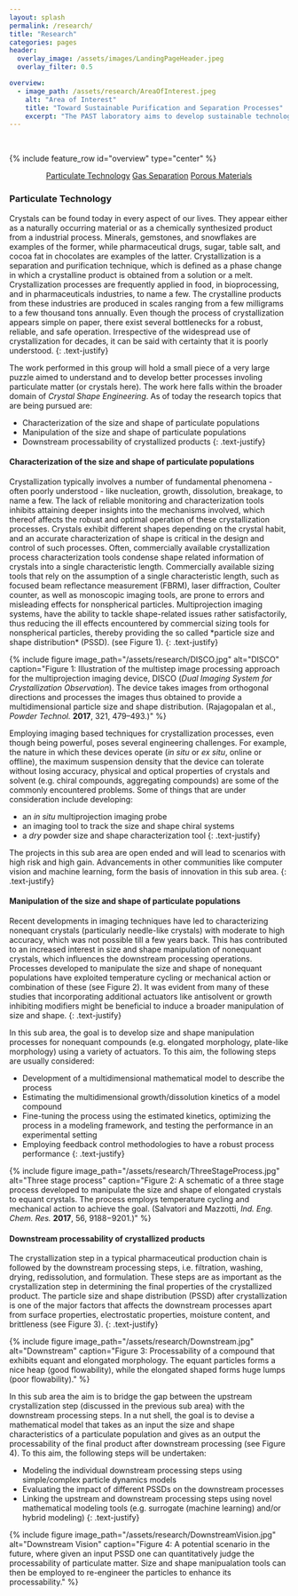 ```yaml
---
layout: splash
permalink: /research/
title: "Research"
categories: pages
header:
  overlay_image: /assets/images/LandingPageHeader.jpeg
  overlay_filter: 0.5

overview:
  - image_path: /assets/research/AreaOfInterest.jpeg
    alt: "Area of Interest"
    title: "Toward Sustainable Purification and Separation Processes"
    excerpt: "The PAST laboratory aims to develop sustainable technologies for challenging purification and separation problems. To achieve this the research activities span all the way from understanding fundamentals to developing processes. *Particulate Technology*, *Gas Separation*, and *Porous Materials* are the three focus areas of the laboratory. <br />"
---
```


<br />

{% include feature_row id="overview" type="center" %}

<p align="center"><a href="#ParTech" class="btn btn--primary">Particulate Technology</a> <a href="#" class="btn btn--primary">Gas Separation</a> <a href="#" class="btn btn--primary">Porous Materials</a></p>

<h3 id="ParTech">Particulate Technology</h3>
Crystals can be found today in every aspect of our lives. They appear either as a naturally occurring material or as a chemically synthesized product from a industrial process. Minerals, gemstones, and snowflakes are examples of the former, while pharmaceutical drugs, sugar, table salt, and cocoa fat in chocolates are examples of the latter. Crystallization is a separation and purification technique, which is defined as a phase change in which a crystalline product is obtained from a solution or a melt. Crystallization processes are frequently applied in food, in bioprocessing, and in pharmaceuticals industries, to name a few. The crystalline products from these industries are produced in scales ranging from a few milligrams to a few thousand tons annually. Even though the process of crystallization appears simple on paper, there exist several bottlenecks for a robust, reliable, and safe operation. Irrespective of the widespread use of crystallization for decades, it can be said with certainty that it is poorly understood. 
{: .text-justify}

The work performed in this group will hold a small piece of a very large puzzle aimed to understand and to develop better processes involing particulate matter (or crystals here). The work here falls within the broader domain of *Crystal Shape Engineering*. As of today the research topics that are being pursued are:
* Characterization of the size and shape of particulate populations
* Manipulation of the size and shape of particulate populations
* Downstream processability of crystallized products
{: .text-justify}

<h4>Characterization of the size and shape of particulate populations</h4>
Crystallization typically involves a number of fundamental phenomena - often poorly understood - like nucleation, growth, dissolution, breakage, to name a few. The lack of reliable monitoring and characterization tools inhibits attaining deeper insights into the mechanisms involved, which thereof affects the robust and optimal operation of these crystallization processes. Crystals exhibit different shapes depending on the crystal habit, and an accurate characterization of shape is critical in the design and control of such processes. Often, commercially available crystallization process characterization tools condense shape related information of crystals into a single characteristic length. Commercially available sizing tools that rely on the assumption of a single characteristic length, such as focused beam reflectance measurement (FBRM), laser diffraction, Coulter counter, as well as monoscopic imaging tools, are prone to errors and misleading effects for nonspherical particles. Multiprojection imaging systems, have the ability to tackle shape-related issues rather satisfactorily, thus reducing the ill effects encountered by commercial sizing tools for nonspherical particles, thereby providing the so called *particle size and shape distribution* (PSSD). (see Figure 1).
{: .text-justify}

{% include figure image_path="/assets/research/DISCO.jpg" alt="DISCO" caption="Figure 1: Illustration of the multistep image processing approach for the multiprojection imaging device, DISCO (*Dual Imaging System for Crystallization Observation*). The device takes images from orthogonal directions and processes the images thus obtained to provide a multidimensional particle size and shape distribution. (Rajagopalan et al., *Powder Technol.* **2017**, 321, 479–493.)" %}

Employing imaging based techniques for crystallization processes, even though being powerful, poses several engineering challenges. For example, the nature in which these devices operate (*in situ* or *ex situ*, online or offline), the maximum suspension density that the device can tolerate without losing accuracy, physical and optical properties of crystals and solvent (e.g. chiral compounds, aggregating compounds) are some of the commonly encountered problems. Some of things that are under consideration include developing:
* an *in situ* multiprojection imaging probe
* an imaging tool to track the size and shape chiral systems
* a *dry* powder size and shape characterization tool
{: .text-justify}

The projects in this sub area are open ended and will lead to scenarios with high risk and high gain. Advancements in other communities like computer vision and machine learning, form the basis of innovation in this sub area.
{: .text-justify}

<h4>Manipulation of the size and shape of particulate populations</h4>
Recent developments in imaging techniques have led to characterizing nonequant crystals (particularly needle-like crystals) with moderate to high accuracy, which was not possible till a few years back. This has contributed to an increased interest in size and shape manipulation of nonequant crystals, which influences the downstream processing operations. Processes developed to manipulate the size and shape of nonequant populations have exploited temperature cycling or mechanical action or combination of these (see Figure 2). It was evident from many of these studies that incorporating additional actuators like antisolvent or growth inhibiting modifiers might be beneficial to induce a broader manipulation of size and shape.
{: .text-justify}

In this sub area, the goal is to develop size and shape manipulation processes for nonequant compounds (e.g. elongated morphology, plate-like morphology) using a variety of actuators. To this aim, the following steps are usually considered:
* Development of a multidimensional mathematical model to describe the process
* Estimating the multidimensional growth/dissolution kinetics of a model compound
* Fine-tuning the process using the estimated kinetics, optimizing the process in a modeling framework, and testing the performance in an experimental setting
* Employing feedback control methodologies to have a robust process performance
{: .text-justify}

{% include figure image_path="/assets/research/ThreeStageProcess.jpg" alt="Three stage process" caption="Figure 2: A schematic of a three stage process developed to manipulate the size and shape of elongated crystals to equant crystals. The process employs temperature cycling and mechanical action to achieve the goal. (Salvatori and Mazzotti, *Ind. Eng. Chem. Res.* **2017**, 56, 9188−9201.)" %}

<h4>Downstream processability of crystallized products</h4>
The crystallization step in a typical pharmaceutical production chain is followed by the downstream processing steps, i.e. filtration, washing, drying, redissolution, and formulation. These steps are as important as the crystallization step in determining the final properties of the crystallized product. The particle size and shape distribution (PSSD) after crystallization is one of the major factors that affects the downstream processes apart from surface properties, electrostatic properties, moisture content, and brittleness (see Figure 3). 
{: .text-justify}

{% include figure image_path="/assets/research/Downstream.jpg" alt="Downstream" caption="Figure 3: Processability of a compound that exhibits equant and elongated morphology. The equant particles forms a nice heap (good flowability), while the elongated shaped forms huge lumps (poor flowability)." %}

In this sub area the aim is to bridge the gap between the upstream crystallization step (discussed in the previous sub area) with the downstream processing steps. In a nut shell, the goal is to devise a mathematical model that takes as an input the size and shape characteristics of a particulate population and gives as an output the processability of the final product after downstream processing (see Figure 4). To this aim, the following steps will be undertaken:
* Modeling the individual downstream processing steps using simple/complex particle dynamics models
* Evaluating the impact of different PSSDs on the downstream processes
* Linking the upstream and downstream processing steps using novel mathematical modeling tools (e.g. surrogate (machine learning) and/or hybrid modeling)
{: .text-justify}

{% include figure image_path="/assets/research/DownstreamVision.jpg" alt="Downstream Vision" caption="Figure 4: A potential scenario in the future, where given an input PSSD one can quantitatively judge the processability of particulate matter. Size and shape manipualation tools can then be employed to re-engineer the particles to enhance its processability." %}
